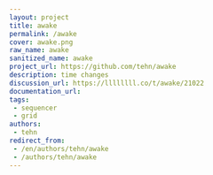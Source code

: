 ```yaml
---
layout: project
title: awake
permalink: /awake
cover: awake.png
raw_name: awake
sanitized_name: awake
project_url: https://github.com/tehn/awake
description: time changes
discussion_url: https://llllllll.co/t/awake/21022
documentation_url: 
tags:
 - sequencer
 - grid
authors:
 - tehn
redirect_from:
 - /en/authors/tehn/awake
 - /authors/tehn/awake
---
```

